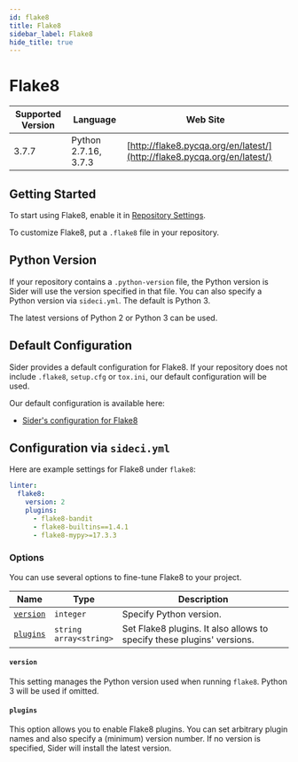 ```yaml
---
id: flake8
title: Flake8
sidebar_label: Flake8
hide_title: true
---
```


# Flake8

| Supported Version | Language | Web Site |
| ----------------- | -------- | -------- |
| 3.7.7 | Python 2.7.16, 3.7.3 | [http://flake8.pycqa.org/en/latest/](http://flake8.pycqa.org/en/latest/) |

## Getting Started

To start using Flake8, enable it in [Repository Settings](../../getting-started/repository-settings.md).

To customize Flake8, put a `.flake8` file in your repository.

## Python Version

If your repository contains a `.python-version` file, the Python version is Sider will use the version specified in that file. You can also specify a Python version via `sideci.yml`. The default is Python 3.

The latest versions of Python 2 or Python 3 can be used.

## Default Configuration

Sider provides a default configuration for Flake8. If your repository does not include `.flake8`, `setup.cfg` or `tox.ini`, our default configuration will be used.

Our default configuration is available here:

* [Sider's configuration for Flake8](https://github.com/actcat/sideci_config/blob/master/python/flake8/sideci_config.ini)

## Configuration via `sideci.yml`

Here are example settings for Flake8 under `flake8`:

```yaml
linter:
  flake8:
    version: 2
    plugins:
      - flake8-bandit
      - flake8-builtins==1.4.1
      - flake8-mypy>=17.3.3
```

### Options

You can use several options to fine-tune Flake8 to your project.

| Name | Type | Description |
| ---- | ---- | ----------- |
| [`version`](#version) | `integer` | Specify Python version. |
| [`plugins`](#plugins) | `string`<br />`array<string>` | Set Flake8 plugins. It also allows to specify these plugins' versions. |

#### `version`

This setting manages the Python version used when running `flake8`. Python 3 will be used if omitted.

#### `plugins`

This option allows you to enable Flake8 plugins. You can set arbitrary plugin names and also specify a \(minimum\) version number. If no version is specified, Sider will install the latest version.

